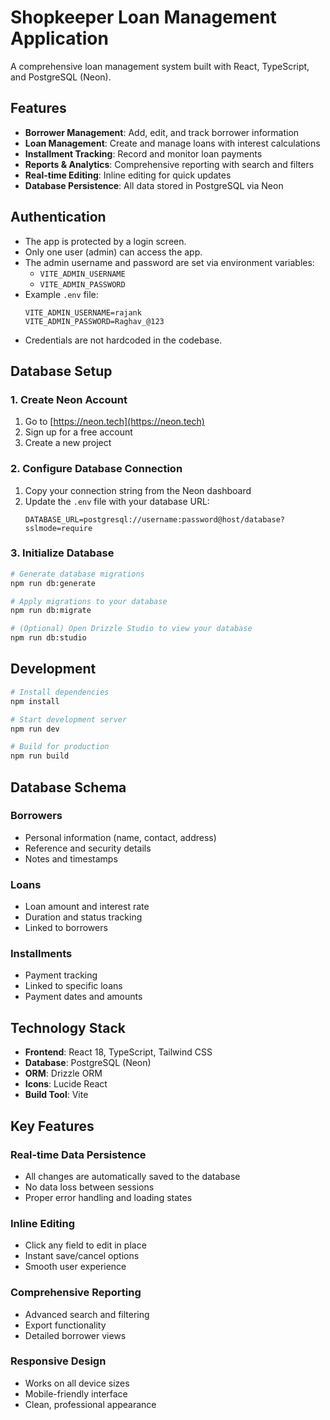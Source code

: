 # Shopkeeper Loan Management Application

A comprehensive loan management system built with React, TypeScript, and PostgreSQL (Neon).

## Features

- **Borrower Management**: Add, edit, and track borrower information
- **Loan Management**: Create and manage loans with interest calculations
- **Installment Tracking**: Record and monitor loan payments
- **Reports & Analytics**: Comprehensive reporting with search and filters
- **Real-time Editing**: Inline editing for quick updates
- **Database Persistence**: All data stored in PostgreSQL via Neon

## Authentication

- The app is protected by a login screen.
- Only one user (admin) can access the app.
- The admin username and password are set via environment variables:
  - `VITE_ADMIN_USERNAME`
  - `VITE_ADMIN_PASSWORD`
- Example `.env` file:
  ```
  VITE_ADMIN_USERNAME=rajank
  VITE_ADMIN_PASSWORD=Raghav_@123
  ```
- Credentials are not hardcoded in the codebase.

## Database Setup

### 1. Create Neon Account
1. Go to [https://neon.tech](https://neon.tech)
2. Sign up for a free account
3. Create a new project

### 2. Configure Database Connection
1. Copy your connection string from the Neon dashboard
2. Update the `.env` file with your database URL:
   ```
   DATABASE_URL=postgresql://username:password@host/database?sslmode=require
   ```

### 3. Initialize Database
```bash
# Generate database migrations
npm run db:generate

# Apply migrations to your database
npm run db:migrate

# (Optional) Open Drizzle Studio to view your database
npm run db:studio
```

## Development

```bash
# Install dependencies
npm install

# Start development server
npm run dev

# Build for production
npm run build
```

## Database Schema

### Borrowers
- Personal information (name, contact, address)
- Reference and security details
- Notes and timestamps

### Loans
- Loan amount and interest rate
- Duration and status tracking
- Linked to borrowers

### Installments
- Payment tracking
- Linked to specific loans
- Payment dates and amounts

## Technology Stack

- **Frontend**: React 18, TypeScript, Tailwind CSS
- **Database**: PostgreSQL (Neon)
- **ORM**: Drizzle ORM
- **Icons**: Lucide React
- **Build Tool**: Vite

## Key Features

### Real-time Data Persistence
- All changes are automatically saved to the database
- No data loss between sessions
- Proper error handling and loading states

### Inline Editing
- Click any field to edit in place
- Instant save/cancel options
- Smooth user experience

### Comprehensive Reporting
- Advanced search and filtering
- Export functionality
- Detailed borrower views

### Responsive Design
- Works on all device sizes
- Mobile-friendly interface
- Clean, professional appearance